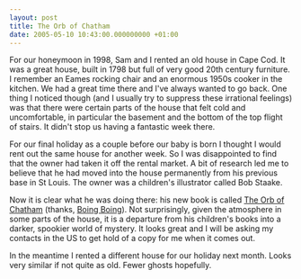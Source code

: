 ```yaml
---
layout: post
title: The Orb of Chatham
date: 2005-05-10 10:43:00.000000000 +01:00
---
```

For our honeymoon in 1998, Sam and I rented an old house in Cape Cod. It was a great house, built in 1798 but full of very good 20th century furniture. I remember an Eames rocking chair and an enormous 1950s cooker in the kitchen. We had a great time there and I've always wanted to go back. One thing I noticed though (and I usually try to suppress these irrational feelings) was that there were certain parts of the house that felt cold and uncomfortable, in particular the basement and the bottom of the top flight of stairs. It didn't stop us having a fantastic week there.

For our final holiday as a couple before our baby is born I thought I would rent out the same house for another week. So I was disappointed to find that the owner had taken it off the rental market. A bit of research led me to believe that he had moved into the house permanently from his previous base in St Louis. The owner was a children's illustrator called Bob Staake.

Now it is clear what he was doing there: his new book is called <a href="https://www.bobstaake.com/theorbofchatham/">The Orb of Chatham</a> (thanks, <a href="https://www.boingboing.net/2005/05/09/the_orb_of_chatham.html">Boing Boing</a>). Not surprisingly, given the atmosphere in some parts of the house, it is a departure from his children's books into a darker, spookier world of mystery. It looks great and I will be asking my contacts in the US to get hold of a copy for me when it comes out.

In the meantime I rented a different house for our holiday next month. Looks very similar if not quite as old. Fewer ghosts hopefully.

